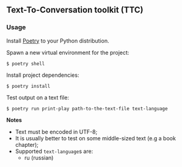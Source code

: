 ## Text-To-Conversation toolkit (TTC)

### Usage

Install [Poetry](https://python-poetry.org) to your Python distribution.

Spawn a new virtual environment for the project:

```console
$ poetry shell
```

Install project dependencies:

```console
$ poetry install
```

Test output on a text file:

```console
$ poetry run print-play path-to-the-text-file text-language
```

**Notes**

- Text must be encoded in UTF-8;
- It is usually better to test on some middle-sized text (e.g a book chapter);
- Supported `text-language`s are:
    + ru (russian)
